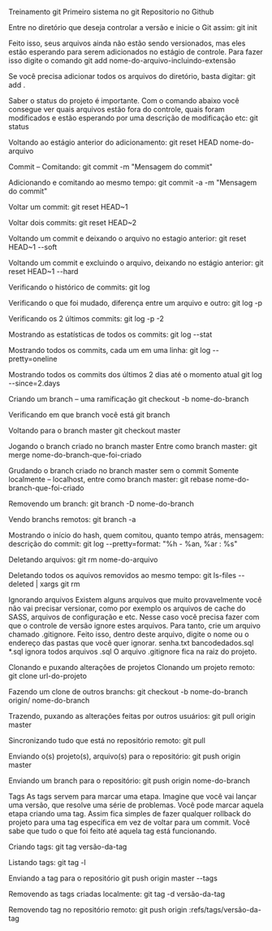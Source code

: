 Treinamento git
Primeiro sistema no git
Repositorio no Github

Entre no diretório que deseja controlar a versão e inicie o Git assim:
git init

Feito isso, seus arquivos ainda não estão sendo versionados, mas eles estão esperando para serem adicionados no estágio de controle. Para fazer isso digite o comando
git add nome-do-arquivo-incluindo-extensão

Se você precisa adicionar todos os arquivos do diretório, basta digitar:
git add .

Saber o status do projeto é importante. Com o comando abaixo você consegue ver quais arquivos estão fora do controle, quais foram modificados e estão esperando por uma descrição de modificação etc:
git status

Voltando ao estágio anterior do adicionamento:
git reset HEAD nome-do-arquivo

Commit – Comitando:
git commit -m "Mensagem do commit"

Adicionando e comitando ao mesmo tempo:
git commit -a -m "Mensagem do commit"

Voltar um commit:
git reset HEAD~1

Voltar dois commits:
git reset HEAD~2

Voltando um commit e deixando o arquivo no estagio anterior:
git reset HEAD~1 --soft

Voltando um commit e excluindo o arquivo, deixando no estágio anterior:
git reset HEAD~1 --hard

Verificando o histórico de commits:
git log

Verificando o que foi mudado, diferença entre um arquivo e outro:
git log -p

Verificando os 2 últimos commits:
git log -p -2

Mostrando as estatísticas de todos os commits:
git log --stat

Mostrando todos os commits, cada um em uma linha:
git log --pretty=oneline

Mostrando todos os commits dos últimos 2 dias até o momento atual
git log --since=2.days

Criando um branch – uma ramificação
git checkout -b nome-do-branch

Verificando em que branch você está
git branch

Voltando para o branch master
git checkout master

Jogando o branch criado no branch master
Entre como branch master:
git merge nome-do-branch-que-foi-criado

Grudando o branch criado no branch master sem o commit
Somente localmente – localhost, entre como branch master:
git rebase nome-do-branch-que-foi-criado

Removendo um branch:
git branch -D nome-do-branch

Vendo branchs remotos:
git branch -a

Mostrando o início do hash, quem comitou, quanto tempo atrás, mensagem: descrição do commit:
git log --pretty=format: "%h - %an, %ar : %s"

Deletando arquivos:
git rm nome-do-arquivo

Deletando todos os aquivos removidos ao mesmo tempo:
git ls-files --deleted | xargs git rm

Ignorando arquivos
Existem alguns arquivos que muito provavelmente você não vai precisar versionar, como por exemplo os arquivos de cache do SASS, arquivos de configuração e etc. Nesse caso você precisa fazer com que o controle de versão ignore estes arquivos. Para tanto, crie um arquivo chamado .gitignore. Feito isso, dentro deste arquivo, digite o nome ou o endereço das pastas que você quer ignorar.
senha.txt
bancodedados.sql
*.sql ignora todos arquivos .sql
O arquivo .gitignore fica na raiz do projeto.

Clonando e puxando alterações de projetos
Clonando um projeto remoto:
git clone url-do-projeto

Fazendo um clone de outros branchs:
git checkout -b nome-do-branch origin/ nome-do-branch

Trazendo, puxando as alterações feitas por outros usuários:
git pull origin master

Sincronizando tudo que está no repositório remoto:
git pull

Enviando o(s) projeto(s), arquivo(s) para o repositório:
git push origin master

Enviando um branch para o repositório:
git push origin nome-do-branch

Tags
As tags servem para marcar uma etapa. Imagine que você vai lançar uma versão, que resolve uma série de problemas. Você pode marcar aquela etapa criando uma tag. Assim fica simples de fazer qualquer rollback do projeto para uma tag específica em vez de voltar para um commit. Você sabe que tudo o que foi feito até aquela tag está funcionando.

Criando tags:
git tag versão-da-tag

Listando tags:
git tag -l

Enviando a tag para o repositório
git push origin master --tags

Removendo as tags criadas localmente:
git tag -d versão-da-tag

Removendo tag no repositório remoto:
git push origin :refs/tags/versão-da-tag